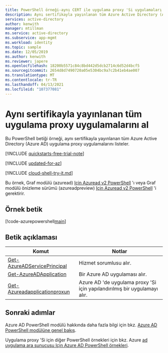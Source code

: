 ```yaml
---
title: PowerShell örneği-aynı CERT ile uygulama proxy 'Si uygulamaları
description: Aynı sertifikayla yayınlanan tüm Azure Active Directory (Azure AD) uygulama proxy uygulamalarını listeleyen PowerShell örneği.
services: active-directory
author: kenwith
manager: mtillman
ms.service: active-directory
ms.subservice: app-mgmt
ms.workload: identity
ms.topic: sample
ms.date: 12/05/2019
ms.author: kenwith
ms.reviewer: japere
ms.openlocfilehash: 18200b5571c84c8bd442d5dcb2714c6d52d4bcf5
ms.sourcegitcommit: 2654d8d7490720a05e5304bc9a7c2b41eb4ae007
ms.translationtype: MT
ms.contentlocale: tr-TR
ms.lasthandoff: 04/13/2021
ms.locfileid: "107377081"
---
```

# <a name="get-all-application-proxy-apps-that-are-published-with-the-identical-certificate"></a>Aynı sertifikayla yayınlanan tüm uygulama proxy uygulamalarını al

Bu PowerShell betiği örneği, aynı sertifikayla yayınlanan tüm Azure Active Directory (Azure AD) uygulama proxy uygulamalarını listeler.

[!INCLUDE [quickstarts-free-trial-note](../../../../includes/quickstarts-free-trial-note.md)]

[!INCLUDE [updated-for-az](../../../../includes/updated-for-az.md)]

[!INCLUDE [cloud-shell-try-it.md](../../../../includes/cloud-shell-try-it.md)]

Bu örnek, Graf modülü (azuread) [Için Azuread v2 PowerShell](/powershell/azure/active-directory/install-adv2) 'ı veya Graf modülü önizleme sürümü (azureadpreview) [Için Azuread v2 PowerShell](/powershell/azure/active-directory/install-adv2?view=azureadps-2.0-preview&preserve-view=true) 'i gerektirir.

## <a name="sample-script"></a>Örnek betik

[!code-azurepowershell[main](~/powershell_scripts/application-proxy/get-custom-domain-identical-cert.ps1 "Get all Azure AD Proxy application apps published with the identical certificate")]

## <a name="script-explanation"></a>Betik açıklaması

| Komut | Notlar |
|---|---|
|[Get-AzureADServicePrincipal](/powershell/module/azuread/get-azureadserviceprincipal) | Hizmet sorumlusu alır. |
|[Get-AzureADApplication](/powershell/module/azuread/get-azureadapplication) | Bir Azure AD uygulaması alır. |
|[Get-Azureadapplicationproxun](/powershell/module/azuread/get-azureadapplicationproxyapplication) | Azure AD 'de uygulama proxy 'Si için yapılandırılmış bir uygulamayı alır. |

## <a name="next-steps"></a>Sonraki adımlar

Azure AD PowerShell modülü hakkında daha fazla bilgi için bkz. [Azure AD PowerShell modülüne genel bakış](/powershell/azure/active-directory/overview).

Uygulama proxy 'Si için diğer PowerShell örnekleri için bkz. Azure [ad uygulama ara sunucusu Için Azure AD PowerShell örnekleri](../application-proxy-powershell-samples.md).
